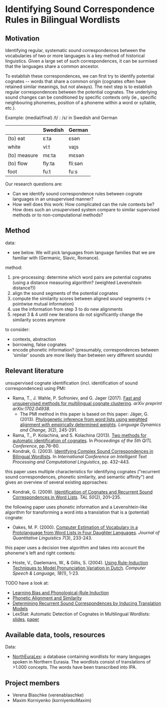 # Identifying Sound Correspondence Rules in Bilingual Wordlists

## Motivation

Identifying regular, systematic sound correspondences between the vocabularies of two or more languages is a key method of historical linguistics. Given a large set of such correspondences, it can be surmised that the languages share a common ancestor. 

To establish these correspondences, we can first try to identify potential cognates -- words that share a common origin (cognates often have retained similar meanings, but not always). The next step is to establish regular correspondences between the potential cognates. The underlying sound changes can be conditioned by specific contexts only (ie., specific neighbouring phonemes, position of a phoneme within a word or syllable, etc.). 

Example: (medial/final) /t/ : /s/ in Swedish and German

|              | Swedish | German  |
|--------------|---------|---------|
| (to) eat     | ɛːta    | ɛsən    |
| white        | viːt    | vaɪ̯s    |
| (to) measure | mɛːta   | mɛsən   |
| (to) flow    | flyːta  | fliːsən |
| foot         | fuːt    | fuːs    |

Our research questions are: 
- Can we identify sound correspondence rules between cognate languages in an unsupervised manner?
- How well does this work: How complicated can the rule contexts be? How does such an unsupervised system compare to similar supervised methods or to non-computational methods?

## Method

data:
- see below. We will pick languages from language families that we are familiar with (Germanic, Slavic, Romance).

method:
1. pre-processing: determine which word pairs are potential cognates (using a distance measuring algorithm? (weighted Levenshtein distance?))
2. align the sound segments of the potential cognates
3. compute the similarity scores between aligned sound segments (-> pointwise mutual information)
4. use the information from step 3 to do new alignments
5. repeat 3 & 4 until new iterations do not significantly change the similarity scores anymore

to consider:
- contexts, abstraction
- borrowing, false cognates
- encode phonetic information? (presumably, correspondences between 'similar' sounds are more likely than between very different sounds)

## Relevant literature 

unsupervised cognate identification (incl. identification of sound correspondences) using PMI:
- Rama,  T.,  J.  Wahle,  P.  Sofroniev,  and  G.  Jager  (2017). [Fast  and  unsupervised  methods  for  multilingual  cognate  clustering](https://arxiv.org/pdf/1702.04938.pdf). *arXiv preprint arXiv:1702.04938*.
  - The PMI method in this paper is based on this paper:
    Jäger, G. (2013). [Phylogenetic inference from word lists using weighted alignment with empirically determined weights](http://booksandjournals.brillonline.com/content/journals/10.1163/22105832-13030204). _Language Dynamics and Change, 3_(2), 245-291.
- Rama, T., P. Kolachina, and S. Kolachina (2013). [Two methods for automatic identification  of  cognates](http://wwwling.arts.kuleuven.be/QITL5/QITL5-proceedings.pdf#page=84). In *Proceedings of the 5th QITL Conference*,  pp.76–80.
- Kondrak, G. (2003). [Identifying Complex Sound Correspondences in Bilingual Wordlists](http://webdocs.cs.ualberta.ca/~kondrak/papers/cic03.pdf). In *International Conference on Intelligent Text Processing and Computational Linguistics*, pp. 432–443.

this paper uses multiple characteristics for identifying cognates ("recurrent sound correspondences, phonetic similarity, and semantic affinity") and gives an overview of several existing approaches:
- Kondrak,  G.  (2009).  [Identification  of  Cognates  and  Recurrent  Sound  Correspondences in Word Lists](http://atala.org/IMG/pdf/TAL-2009-50-2-08-Kondrak.pdf). *TAL 50*(2), 201–235.

the following paper uses phonetic information and a Levenshtein-like algorithm for transforming a word into a translation that is a  (potential) cognate:
- Oakes, M. P. (2000). [Computer Estimation of Vocabulary in a Protolanguage from Word Lists in Four Daughter Languages](http://www.sfs.uni-tuebingen.de/~roland/Literature/Oakes(2000)-computer-estimation-proto-language-cognate-detection.pdf). *Journal of Quantitative Linguistics 7*(3), 233-243.

this paper uses a decision tree algorithm and takes into account the phoneme's left and right contexts:
- Hoste, V., Daelemans, W., & Gillis, S. (2004). [Using Rule-Induction Techniques to Model Pronunciation Variation in Dutch](https://www.clips.uantwerpen.be/~gillis/pdf/20040107.9620.cslfinal.pdf). *Computer Speech & Language, 18*(1), 1-23.

TODO have a look at:
- [Learning Bias and Phonological-Rule Induction](https://www.aclweb.org/anthology/J/J96/J96-4003.pdf)
- [Phonetic Alignment and Similarity](https://link.springer.com/content/pdf/10.1023%2FA%3A1025071200644.pdf)
- [Determining Recurrent Sound Correspondences by Inducing Translation Models](http://www.anthology.aclweb.org/C/C02/C02-1016.pdf)
- LexStat: Automatic Detection of Cognates in Multilingual Wordlists: [slides](http://lingulist.de/documents/lexstat.pdf), [paper](http://citeseerx.ist.psu.edu/viewdoc/download?doi=10.1.1.361.8694&rep=rep1&type=pdf)

## Available data, tools, resources

Data:
- [NorthEuraLex](http://northeuralex.org/): a database containing wordlists for many languages spoken in Northern Eurasia. The wordlists consist of translations of >1.000 concepts. The words have been transcribed into IPA.

## Project members

- Verena Blaschke (verenablaschke)
- Maxim Korniyenko (korniyenkoMaxim) 
